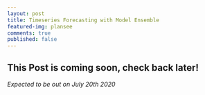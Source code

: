 ```yaml
---
layout: post
title: Timeseries Forecasting with Model Ensemble
featured-img: plansee
comments: true
published: false
---
```


## This Post is coming soon, check back later!
_Expected to be out on July 20th 2020_